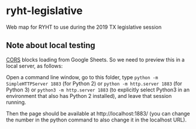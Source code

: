 # ryht-legislative

Web map for RYHT to use during the 2019 TX legislative session


## Note about local testing

[CORS](https://developer.mozilla.org/en-US/docs/Web/HTTP/CORS) blocks loading from Google Sheets.  So we need to preview this in a local server, as follows:

Open a command line window, go to this folder, type `python -m SimpleHTTPServer 1883` (for Python 2) or `python -m http.server 1883` (for Python 3) or `python3 -m http.server 1883` (to explicitly select Python3 in an environment that also has Python 2 installed), and leave that session running.

Then the page should be available at http://localhost:1883/ (you can change the number in the python command to also change it in the localhost URL).
